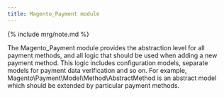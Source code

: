 ```yaml
---
title: Magento_Payment module
---
```


{% include mrg/note.md %}

The Magento_Payment module provides the abstraction level for all payment methods, and all logic that should be used when adding a new payment method. This logic includes configuration models, separate models for payment data verification and so on.
For example, Magento\Payment\Model\Method\AbstractMethod is an abstract model which should be extended by particular payment methods.


